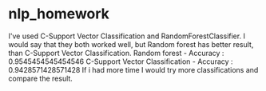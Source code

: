 # nlp_homework
I've used C-Support Vector Classification and RandomForestClassifier.
I would say that they both worked well, but Random forest has better result, than C-Support Vector Classification. 
Random forest - Accuracy :  0.9545454545454546
C-Support Vector Classification - Accuracy :  0.9428571428571428
If i had more time I would try more classifications and compare the result.
